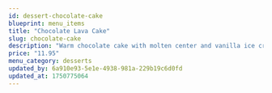 ```yaml
---
id: dessert-chocolate-cake
blueprint: menu_items
title: "Chocolate Lava Cake"
slug: chocolate-cake
description: "Warm chocolate cake with molten center and vanilla ice cream"
price: "11.95"
menu_category: desserts
updated_by: 6a910e93-5e1e-4938-981a-229b19c6d0fd
updated_at: 1750775064
---
```

